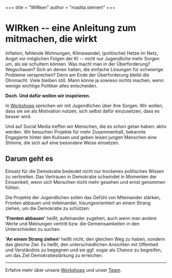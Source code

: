 +++
title = "WIRken"
author = "madita.steinert"
+++

# WIRken -- eine Anleitung zum mitmachen, die wirkt

Inflation, fehlende Wohnungen, Klimawandel, (politische) Hetze im Netz, Angst vor möglichen Folgen der KI -- nicht nur Jugendliche mehr Sorgen um, als sie schultern können. Was macht man in der Überforderung? Wegschauen? Sich an denen halten, die einfache Lösungen für schwierige Probleme versprechen? Denn am Ende der Überforderung bleibt die Ohnmacht. Viele bleiben still. Mann könne ja sowieso nichts machen, wenn wenige wichtige Politiker alles entscheiden.

**Doch. Und dafür wollen wir inspirieren.**

In [Workshops](/workshops/) sprechen wir mit Jugendlichen über ihre Sorgen. Wir wollen, dass sie sie als Motivation nutzen, sich selbst dafür einzusetzen, dass es besser wird.

Und auf Social Media treffen wir Menschen, die es schon getan haben: aktiv werden. Wir besuchen Projekte für mehr Zusammenhalt, bekannte Engagierte hinter den Kulissen und geben leisen jungen Menschen eine Stimme, die sich auf eine besondere Weise einsetzen.

## Darum geht es

Einsatz für die Demokratie bedeutet nicht nur trockenes politisches Wissen zu verbreiten. Das Vertrauen in Demokratie schwindet in Momenten der Einsamkeit, wenn sich Menschen nicht mehr gesehen und ernst genommen fühlen.

Die Projekte der Jugendlichen sollen das Gefühl von Miteinander stärken, Fronten abbauen und miteinander, lösungsorientiert an einem Strang ziehen, um die Demokratie zu schützen.

**'Fronten abbauen'** heißt, aufeinander zugehen, auch wenn man andere Werte und Meinungen vertritt bzw. die Gemeinsamkeiten in den Unterschieden zu suchen.

**'An einem Strang ziehen'** heißt nicht, den gleichen Weg zu haben, sondern das gleiche Ziel. Es heißt, den unterschiedlichen Ansichten mit Offenheit und Verständnis zu begegnen und sie ggf. sogar als Chance zu begreifen, um das Ziel Demokratiestärkung zu erreichen.

---

Erfahre mehr über unsere [Workshops](/workshops/) und unser [Team](/team/).
